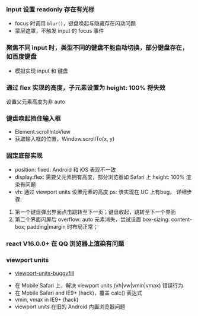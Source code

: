 ### input 设置 readonly 存在有光标

- focus 时调用 `blur()`，键盘唤起与隐藏存在闪动问题
- 蒙层遮罩，不触发 input 的 focus 事件

### 聚焦不同 input 时，类型不同的键盘不能自动切换，部分键盘存在，如百度键盘

- 模拟实现 input 和 键盘

### 通过 flex 实现的高度，子元素设置为 height: 100% 将失效
设置父元素高度为非 auto

### 键盘唤起挡住输入框
- Element.scrollIntoView
- 获取输入框的位置，Window.scrollTo(x, y)

### 固定底部实现

- position: fixed: Android 和 iOS 表现不一致
- display:flex: 需要父元素拥有高度，部分浏览器如 Safari 上 height: 100% 渲染有问题
- vh: 通过 viewport units 设置元素的高度
ps: 该实现在 UC 上有bug， 详细步骤:
1. 第一个键盘弹出界面点击跳转至下一页；键盘收起，跳转至下一个界面
2. 第二个界面闪屏后 overflow: auto 元素消失，尝试设置 box-sizing: content-box; padding|margin 时布局正常；

### react V16.0.0+ 在 QQ 浏览器上渲染有问题

### viewport units

* [viewport-units-buggyfill](https://github.com/rodneyrehm/viewport-units-buggyfill)

- 在 Mobile Safari 上，解决 viewport units (vh|vw|vmin|vmax) 错误行为
- 在 Mobile Safari and IE9+ (hack)，覆盖 calc() 表达式
- vmin, vmax in IE9+ (hack)
- viewport units 在旧的 Android 内置浏览器问题

